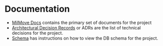 # Documentation

* [MilMove Docs](https://transcom.github.io/mymove-docs) contains the primary set of documents for the project
* [Architectural Decision Records](https://github.com/transcom/mymove/tree/master/docs/adr) or ADRs are the list of technical decisions for the project.
* [Schema](https://github.com/transcom/mymove/tree/master/docs/schema) has instructions on how to view the DB schema for the project.
